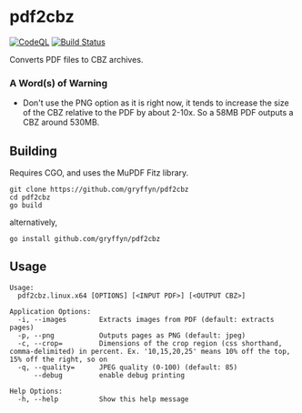 # pdf2cbz
[![CodeQL](https://github.com/gryffyn/pdf2cbz/actions/workflows/codeql-analysis.yml/badge.svg)](https://github.com/gryffyn/pdf2cbz/actions/workflows/codeql-analysis.yml)
[![Build Status](https://ci.gryffyn.io/api/badges/gryffyn/pdf2cbz/status.svg?ref=refs/heads/main)](https://ci.gryffyn.io/gryffyn/pdf2cbz)

Converts PDF files to CBZ archives.

### A Word(s) of Warning
- Don't use the PNG option as it is right now, it tends to increase the size of the CBZ relative to the PDF by about 2-10x. So a 58MB PDF outputs a CBZ around 530MB.

## Building
Requires CGO, and uses the MuPDF Fitz library.

```
git clone https://github.com/gryffyn/pdf2cbz
cd pdf2cbz
go build
```
alternatively,

`go install github.com/gryffyn/pdf2cbz`

## Usage
```
Usage:
  pdf2cbz.linux.x64 [OPTIONS] [<INPUT PDF>] [<OUTPUT CBZ>]

Application Options:
  -i, --images        Extracts images from PDF (default: extracts pages)
  -p, --png           Outputs pages as PNG (default: jpeg)
  -c, --crop=         Dimensions of the crop region (css shorthand, comma-delimited) in percent. Ex. '10,15,20,25' means 10% off the top, 15% off the right, so on
  -q, --quality=      JPEG quality (0-100) (default: 85)
      --debug         enable debug printing

Help Options:
  -h, --help          Show this help message
```
